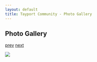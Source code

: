 ```yaml
---
layout: default
title: Tayport Community - Photo Gallery
---
```

## Photo Gallery

[prev](http://tayport.org.uk/photo/48) [next](http://tayport.org.uk/photo/50)

![ ](http://tayport.org.uk/media/049.jpg " ")

